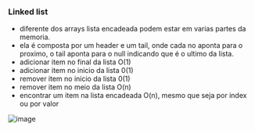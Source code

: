 ### Linked list

- diferente dos arrays lista encadeada podem estar em varias partes da memoria.
- ela é composta por um header e um tail, onde cada no aponta para o proximo, o tail aponta para o null indicando que é o ultimo da lista.
- adicionar item no final da lista O(1)
- adicionar item no inicio da lista 0(1)
- remover item no inicio da lista 0(1)
- remover item  no meio da lista O(n)
- encontrar um item na lista encadeada O(n), mesmo que seja por index ou por valor

![image](https://github.com/user-attachments/assets/b228ef9e-d854-41a1-8d4e-17183020b82f)


